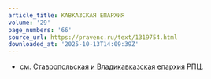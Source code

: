 ```yaml
---
article_title: КАВКАЗСКАЯ ЕПАРХИЯ
volume: '29'
page_numbers: '66'
source_url: https://pravenc.ru/text/1319754.html
downloaded_at: '2025-10-13T14:09:39Z'
---
```


- см. [Ставропольская и Владикавказская епархия](<https://pravenc.ru/text/Ставропольская и Владикавказская епархия.html>) РПЦ.
